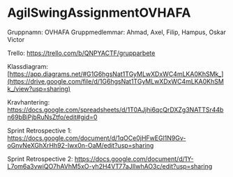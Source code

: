 # AgilSwingAssignmentOVHAFA

Gruppnamn: OVHAFA
Gruppmedlemmar: Ahmad, Axel, Filip, Hampus, Oskar Victor

Trello:
https://trello.com/b/QNPYACTF/grupparbete

Klassdiagram:
[https://app.diagrams.net/#G1G6hgsNat1TGyMLwXDxWC4mLKA0KhSMk_](https://drive.google.com/file/d/1G6hgsNat1TGyMLwXDxWC4mLKA0KhSMk_/view?usp=sharing)

Kravhantering:
https://docs.google.com/spreadsheets/d/1T0AJjhi6qcQrDXZg3NATTSr44bn69bBiPjbRuNsZtfo/edit#gid=0

Sprint Retrospective 1:
https://docs.google.com/document/d/1qOCe0jHFwEGl1N9Gv-oGnvNeXGhXrHh92-Iwx0n-OaM/edit?usp=sharing

Sprint Retrospective 2:
https://docs.google.com/document/d/1Y-L7om6a3vwiQO7hAVhM5xO-yh2H4VT77aJIlwhAO3c/edit?usp=sharing
